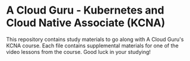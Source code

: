 # A Cloud Guru - Kubernetes and Cloud Native Associate (KCNA)

This repository contains study materials to go along with A Cloud Guru's KCNA course. Each file contains supplemental materials for one of the video lessons from the course. Good luck in your studying!

